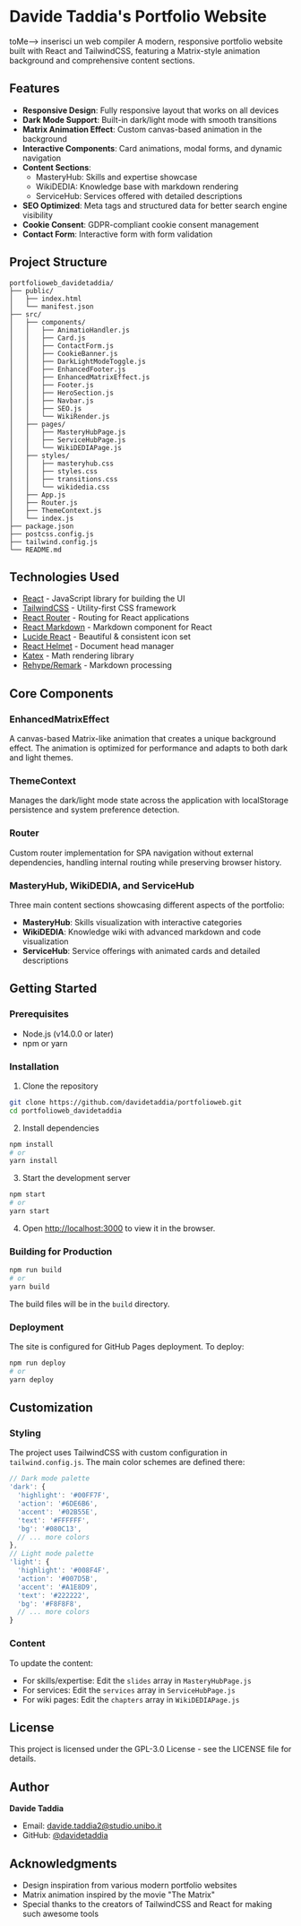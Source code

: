# Davide Taddia's Portfolio Website
toMe--> inserisci un web compiler
A modern, responsive portfolio website built with React and TailwindCSS, featuring a  Matrix-style animation background and comprehensive content sections.

## Features

- **Responsive Design**: Fully responsive layout that works on all devices
- **Dark Mode Support**: Built-in dark/light mode with smooth transitions
- **Matrix Animation Effect**: Custom canvas-based animation in the background
- **Interactive Components**: Card animations, modal forms, and dynamic navigation
- **Content Sections**:
  - MasteryHub: Skills and expertise showcase
  - WikiDEDIA: Knowledge base with markdown rendering
  - ServiceHub: Services offered with detailed descriptions
- **SEO Optimized**: Meta tags and structured data for better search engine visibility
- **Cookie Consent**: GDPR-compliant cookie consent management
- **Contact Form**: Interactive form with form validation

##  Project Structure

```
portfolioweb_davidetaddia/
├── public/
│   ├── index.html
│   └── manifest.json
├── src/
│   ├── components/
│   │   ├── AnimatioHandler.js
│   │   ├── Card.js
│   │   ├── ContactForm.js
│   │   ├── CookieBanner.js
│   │   ├── DarkLightModeToggle.js
│   │   ├── EnhancedFooter.js
│   │   ├── EnhancedMatrixEffect.js
│   │   ├── Footer.js
│   │   ├── HeroSection.js
│   │   ├── Navbar.js
│   │   ├── SEO.js
│   │   └── WikiRender.js
│   ├── pages/
│   │   ├── MasteryHubPage.js
│   │   ├── ServiceHubPage.js
│   │   └── WikiDEDIAPage.js
│   ├── styles/
│   │   ├── masteryhub.css
│   │   ├── styles.css
│   │   ├── transitions.css
│   │   └── wikidedia.css
│   ├── App.js
│   ├── Router.js
│   ├── ThemeContext.js
│   └── index.js
├── package.json
├── postcss.config.js
├── tailwind.config.js
└── README.md
```

##  Technologies Used

- [React](https://reactjs.org/) - JavaScript library for building the UI
- [TailwindCSS](https://tailwindcss.com/) - Utility-first CSS framework
- [React Router](https://reactrouter.com/) - Routing for React applications
- [React Markdown](https://github.com/remarkjs/react-markdown) - Markdown component for React
- [Lucide React](https://lucide.dev/) - Beautiful & consistent icon set
- [React Helmet](https://github.com/nfl/react-helmet) - Document head manager
- [Katex](https://katex.org/) - Math rendering library
- [Rehype/Remark](https://github.com/rehypejs/rehype) - Markdown processing

##  Core Components

### EnhancedMatrixEffect

A canvas-based Matrix-like animation that creates a unique background effect. The animation is optimized for performance and adapts to both dark and light themes.

### ThemeContext

Manages the dark/light mode state across the application with localStorage persistence and system preference detection.

### Router

Custom router implementation for SPA navigation without external dependencies, handling internal routing while preserving browser history.

### MasteryHub, WikiDEDIA, and ServiceHub

Three main content sections showcasing different aspects of the portfolio:
- **MasteryHub**: Skills visualization with interactive categories
- **WikiDEDIA**: Knowledge wiki with advanced markdown and code visualization
- **ServiceHub**: Service offerings with animated cards and detailed descriptions

##  Getting Started

### Prerequisites

- Node.js (v14.0.0 or later)
- npm or yarn

### Installation

1. Clone the repository
```bash
git clone https://github.com/davidetaddia/portfolioweb.git
cd portfolioweb_davidetaddia
```

2. Install dependencies
```bash
npm install
# or
yarn install
```

3. Start the development server
```bash
npm start
# or
yarn start
```

4. Open [http://localhost:3000](http://localhost:3000) to view it in the browser.

### Building for Production

```bash
npm run build
# or
yarn build
```

The build files will be in the `build` directory.

### Deployment

The site is configured for GitHub Pages deployment. To deploy:

```bash
npm run deploy
# or
yarn deploy
```

##  Customization

### Styling

The project uses TailwindCSS with custom configuration in `tailwind.config.js`. The main color schemes are defined there:

```js
// Dark mode palette
'dark': {
  'highlight': '#00FF7F',
  'action': '#6DE6B6',
  'accent': '#02B55E',
  'text': '#FFFFFF',
  'bg': '#080C13',
  // ... more colors
},
// Light mode palette
'light': {
  'highlight': '#008F4F',
  'action': '#007D5B',
  'accent': '#A1E8D9',
  'text': '#222222',
  'bg': '#F8F8F8',
  // ... more colors
}
```

### Content

To update the content:
- For skills/expertise: Edit the `slides` array in `MasteryHubPage.js`
- For services: Edit the `services` array in `ServiceHubPage.js`
- For wiki pages: Edit the `chapters` array in `WikiDEDIAPage.js`

##  License

This project is licensed under the GPL-3.0 License - see the LICENSE file for details.

##  Author

**Davide Taddia**
- Email: davide.taddia2@studio.unibo.it
- GitHub: [@davidetaddia](https://github.com/idediadev)

##  Acknowledgments

- Design inspiration from various modern portfolio websites
- Matrix animation inspired by the movie "The Matrix"
- Special thanks to the creators of TailwindCSS and React for making such awesome tools
